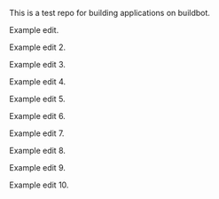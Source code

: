 This is a test repo for building applications on buildbot.

Example edit.

Example edit 2.

Example edit 3.

Example edit 4.

Example edit 5.

Example edit 6.

Example edit 7.

Example edit 8.

Example edit 9.

Example edit 10.

